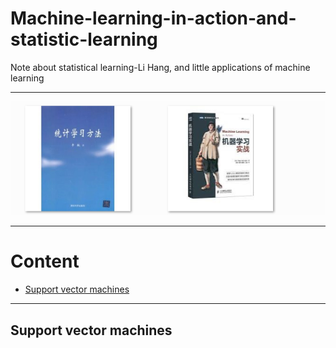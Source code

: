 # Machine-learning-in-action-and-statistic-learning
Note about statistical learning-Li Hang, and little applications of machine learning  

***  
![](/fig/title.png)    

***  

# Content  
* [Support vector machines](#support-vector-machines)  

***  
Support vector machines  
---  
